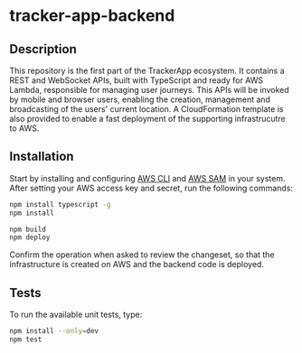 # tracker-app-backend

## Description
This repository is the first part of the TrackerApp ecosystem.
It contains a REST and WebSocket APIs, built with TypeScript and ready for AWS Lambda, responsible for managing user journeys.
This APIs will be invoked by mobile and browser users, enabling the creation, management and broadcasting of the users' current location.
A CloudFormation template is also provided to enable a fast deployment of the supporting infrastrucutre to AWS.

## Installation

Start by installing and configuring [AWS CLI](https://docs.aws.amazon.com/cli/latest/userguide/cli-chap-welcome.html) and [AWS SAM](https://docs.aws.amazon.com/serverless-application-model/latest/developerguide/what-is-sam.html) in your system. 
After setting your AWS access key and secret, run the following commands:

```sh
npm install typescript -g
npm install

npm build
npm deploy
```

Confirm the operation when asked to review the changeset, so that the infrastructure is created on AWS and the backend code is deployed.

## Tests

To run the available unit tests, type:

```sh
npm install --only=dev
npm test
```